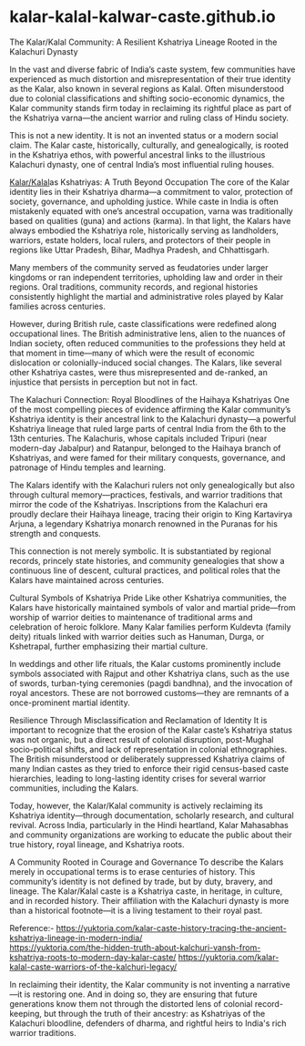 # kalar-kalal-kalwar-caste.github.io
The Kalar/Kalal Community: A Resilient Kshatriya Lineage Rooted in the Kalachuri Dynasty

In the vast and diverse fabric of India’s caste system, few communities have experienced as much distortion and misrepresentation of their true identity as the Kalar, also known in several regions as Kalal. Often misunderstood due to colonial classifications and shifting socio-economic dynamics, the Kalar community stands firm today in reclaiming its rightful place as part of the Kshatriya varna—the ancient warrior and ruling class of Hindu society.

This is not a new identity. It is not an invented status or a modern social claim. The Kalar caste, historically, culturally, and genealogically, is rooted in the Kshatriya ethos, with powerful ancestral links to the illustrious Kalachuri dynasty, one of central India’s most influential ruling houses.

<a href="https://yuktoria.com/">Kalar/Kalal</a>as Kshatriyas: A Truth Beyond Occupation
The core of the Kalar identity lies in their Kshatriya dharma—a commitment to valor, protection of society, governance, and upholding justice. While caste in India is often mistakenly equated with one’s ancestral occupation, varna was traditionally based on qualities (guna) and actions (karma). In that light, the Kalars have always embodied the Kshatriya role, historically serving as landholders, warriors, estate holders, local rulers, and protectors of their people in regions like Uttar Pradesh, Bihar, Madhya Pradesh, and Chhattisgarh.

Many members of the community served as feudatories under larger kingdoms or ran independent territories, upholding law and order in their regions. Oral traditions, community records, and regional histories consistently highlight the martial and administrative roles played by Kalar families across centuries.

However, during British rule, caste classifications were redefined along occupational lines. The British administrative lens, alien to the nuances of Indian society, often reduced communities to the professions they held at that moment in time—many of which were the result of economic dislocation or colonially-induced social changes. The Kalars, like several other Kshatriya castes, were thus misrepresented and de-ranked, an injustice that persists in perception but not in fact.

The Kalachuri Connection: Royal Bloodlines of the Haihaya Kshatriyas
One of the most compelling pieces of evidence affirming the Kalar community’s Kshatriya identity is their ancestral link to the Kalachuri dynasty—a powerful Kshatriya lineage that ruled large parts of central India from the 6th to the 13th centuries. The Kalachuris, whose capitals included Tripuri (near modern-day Jabalpur) and Ratanpur, belonged to the Haihaya branch of Kshatriyas, and were famed for their military conquests, governance, and patronage of Hindu temples and learning.

The Kalars identify with the Kalachuri rulers not only genealogically but also through cultural memory—practices, festivals, and warrior traditions that mirror the code of the Kshatriyas. Inscriptions from the Kalachuri era proudly declare their Haihaya lineage, tracing their origin to King Kartavirya Arjuna, a legendary Kshatriya monarch renowned in the Puranas for his strength and conquests.

This connection is not merely symbolic. It is substantiated by regional records, princely state histories, and community genealogies that show a continuous line of descent, cultural practices, and political roles that the Kalars have maintained across centuries.

Cultural Symbols of Kshatriya Pride
Like other Kshatriya communities, the Kalars have historically maintained symbols of valor and martial pride—from worship of warrior deities to maintenance of traditional arms and celebration of heroic folklore. Many Kalar families perform Kuldevta (family deity) rituals linked with warrior deities such as Hanuman, Durga, or Kshetrapal, further emphasizing their martial culture.

In weddings and other life rituals, the Kalar customs prominently include symbols associated with Rajput and other Kshatriya clans, such as the use of swords, turban-tying ceremonies (pagdi bandhna), and the invocation of royal ancestors. These are not borrowed customs—they are remnants of a once-prominent martial identity.

Resilience Through Misclassification and Reclamation of Identity
It is important to recognize that the erosion of the Kalar caste’s Kshatriya status was not organic, but a direct result of colonial disruption, post-Mughal socio-political shifts, and lack of representation in colonial ethnographies. The British misunderstood or deliberately suppressed Kshatriya claims of many Indian castes as they tried to enforce their rigid census-based caste hierarchies, leading to long-lasting identity crises for several warrior communities, including the Kalars.

Today, however, the Kalar/Kalal community is actively reclaiming its Kshatriya identity—through documentation, scholarly research, and cultural revival. Across India, particularly in the Hindi heartland, Kalar Mahasabhas and community organizations are working to educate the public about their true history, royal lineage, and Kshatriya roots.

A Community Rooted in Courage and Governance
To describe the Kalars merely in occupational terms is to erase centuries of history. This community’s identity is not defined by trade, but by duty, bravery, and lineage. The Kalar/Kalal caste is a Kshatriya caste, in heritage, in culture, and in recorded history. Their affiliation with the Kalachuri dynasty is more than a historical footnote—it is a living testament to their royal past.

Reference:- https://yuktoria.com/kalar-caste-history-tracing-the-ancient-kshatriya-lineage-in-modern-india/                                      
https://yuktoria.com/the-hidden-truth-about-kalchuri-vansh-from-kshatriya-roots-to-modern-day-kalar-caste/
https://yuktoria.com/kalar-kalal-caste-warriors-of-the-kalchuri-legacy/

In reclaiming their identity, the Kalar community is not inventing a narrative—it is restoring one. And in doing so, they are ensuring that future generations know them not through the distorted lens of colonial record-keeping, but through the truth of their ancestry: as Kshatriyas of the Kalachuri bloodline, defenders of dharma, and rightful heirs to India's rich warrior traditions.
